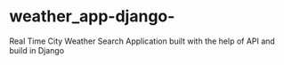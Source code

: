 # weather_app-django-
Real Time City Weather Search Application built with the help of API and build in Django
